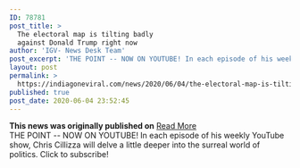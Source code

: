 ```yaml
---
ID: 78781
post_title: >
  The electoral map is tilting badly
  against Donald Trump right now
author: 'IGV- News Desk Team'
post_excerpt: 'THE POINT -- NOW ON YOUTUBE! In each episode of his weekly YouTube show, Chris Cillizza will delve a little deeper into the surreal world of politics. Click to subscribe!'
layout: post
permalink: >
  https://indiagoneviral.com/news/2020/06/04/the-electoral-map-is-tilting-badly-against-donald-trump-right-now/78781/india-gone-viral/
published: true
post_date: 2020-06-04 23:52:45
---
```

<b>This news was originally published on</b> <a href="https://www.cnn.com/2020/06/04/politics/electoral-map-2020-election-donald-trump-joe-biden/index.html" class="button purchase" rel="nofollow noopener noreferrer" target="_blank">Read More</a> <br/>THE POINT -- NOW ON YOUTUBE! 
In each episode of his weekly YouTube show, Chris Cillizza will delve a little deeper into the surreal world of politics. Click to subscribe!